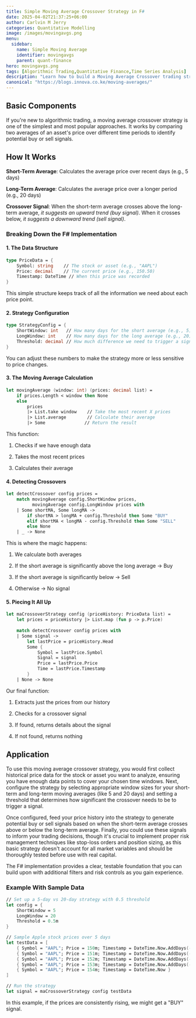 ```yaml
---
title: Simple Moving Average Crossover Strategy in F#
date: 2025-04-02T21:37:25+06:00
author: Carlvin M Jerry
categories: Quantitative Modelling
image: /images/movingavgs.png
menu:
  sidebar:
    name: Simple Moving Average
    identifier: movingavgs
    parent: quant-finance
hero: movingavgs.png
tags: [Algorithmic Trading,Quantitative Finance,Time Series Analysis]
description: "Learn how to build a Moving Average Crossover trading strategy in F#—a beginner-friendly guide to algorithmic trading. This step-by-step tutorial breaks down the math behind trend-following signals, implements a clean F# pipeline for backtesting, and explains key concepts like window sizing, thresholds, and risk management. Perfect for quant developers exploring functional programming or traders dipping their toes into systematic strategies. Includes ready-to-run code examples and practical extensions to adapt the strategy to real markets."
canonical: "https://blogs.innova.co.ke/moving-averages/"
---
```


## Basic Components  
If you're new to algorithmic trading, a moving average crossover strategy is one of the simplest and most popular approaches. It works by comparing two averages of an asset's price over different time periods to identify potential buy or sell signals.

## How It Works  
**Short-Term Average**: Calculates the average price over recent days (e.g., 5 days)

**Long-Term Average**: Calculates the average price over a longer period (e.g., 20 days)

**Crossover Signal**: When the short-term average crosses above the long-term average, *it suggests an upward trend (buy signal)*. When it crosses below, *it suggests a downward trend (sell signal)*.

### Breaking Down the F# Implementation
#### 1. The Data Structure
```fsharp
type PriceData = {
    Symbol: string    // The stock or asset (e.g., "AAPL")
    Price: decimal    // The current price (e.g., 150.50)
    Timestamp: DateTime // When this price was recorded
}
```

This simple structure keeps track of all the information we need about each price point.  

#### 2. Strategy Configuration
```fsharp
type StrategyConfig = {
    ShortWindow: int   // How many days for the short average (e.g., 5)
    LongWindow: int    // How many days for the long average (e.g., 20)
    Threshold: decimal // How much difference we need to trigger a signal
}
```  
You can adjust these numbers to make the strategy more or less sensitive to price changes.  

#### 3. The Moving Average Calculation
```fsharp
let movingAverage (window: int) (prices: decimal list) =
    if prices.Length < window then None
    else 
        prices
        |> List.take window    // Take the most recent X prices
        |> List.average        // Calculate their average
        |> Some               // Return the result
```

This function:

1. Checks if we have enough data

2. Takes the most recent prices

3. Calculates their average  

#### 4. Detecting Crossovers
```fsharp
let detectCrossover config prices =
    match movingAverage config.ShortWindow prices,
          movingAverage config.LongWindow prices with
    | Some shortMA, Some longMA ->
        if shortMA > longMA + config.Threshold then Some "BUY"
        elif shortMA < longMA - config.Threshold then Some "SELL"
        else None
    | _ -> None
```
This is where the magic happens:

1. We calculate both averages

2. If the short average is significantly above the long average → Buy

3. If the short average is significantly below → Sell

4. Otherwise → No signal

#### 5. Piecing It All Up 
```fsharp
let maCrossoverStrategy config (priceHistory: PriceData list) =
    let prices = priceHistory |> List.map (fun p -> p.Price)
    
    match detectCrossover config prices with
    | Some signal -> 
        let lastPrice = priceHistory.Head
        Some {
            Symbol = lastPrice.Symbol
            Signal = signal
            Price = lastPrice.Price
            Time = lastPrice.Timestamp
        }
    | None -> None
```
Our final function:

1. Extracts just the prices from our history

2. Checks for a crossover signal

3. If found, returns details about the signal

4. If not found, returns nothing

## Application
To use this moving average crossover strategy, you would first collect historical price data for the stock or asset you want to analyze, ensuring you have enough data points to cover your chosen time windows. Next, configure the strategy by selecting appropriate window sizes for your short-term and long-term moving averages (like 5 and 20 days) and setting a threshold that determines how significant the crossover needs to be to trigger a signal.   

Once configured, feed your price history into the strategy to generate potential buy or sell signals based on when the short-term average crosses above or below the long-term average. Finally, you could use these signals to inform your trading decisions, though it's crucial to implement proper risk management techniques like stop-loss orders and position sizing, as this basic strategy doesn't account for all market variables and should be thoroughly tested before use with real capital.   

The F# implementation provides a clear, testable foundation that you can build upon with additional filters and risk controls as you gain experience.  

### Example With Sample Data
```fsharp
// Set up a 5-day vs 20-day strategy with 0.5 threshold
let config = {
    ShortWindow = 5
    LongWindow = 20
    Threshold = 0.5m
}

// Sample Apple stock prices over 5 days
let testData = [
    { Symbol = "AAPL"; Price = 150m; Timestamp = DateTime.Now.AddDays(-4.0) }
    { Symbol = "AAPL"; Price = 151m; Timestamp = DateTime.Now.AddDays(-3.0) }
    { Symbol = "AAPL"; Price = 152m; Timestamp = DateTime.Now.AddDays(-2.0) }
    { Symbol = "AAPL"; Price = 153m; Timestamp = DateTime.Now.AddDays(-1.0) }
    { Symbol = "AAPL"; Price = 154m; Timestamp = DateTime.Now }
]

// Run the strategy
let signal = maCrossoverStrategy config testData
```
In this example, if the prices are consistently rising, we might get a "BUY" signal.